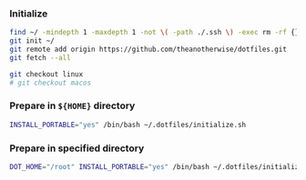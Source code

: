 ### Initialize
```bash
find ~/ -mindepth 1 -maxdepth 1 -not \( -path ./.ssh \) -exec rm -rf {} \;
git init ~/
git remote add origin https://github.com/theanotherwise/dotfiles.git
git fetch --all
```

```bash
git checkout linux
# git checkout macos
```

### Prepare in `${HOME}` directory
```bash
INSTALL_PORTABLE="yes" /bin/bash ~/.dotfiles/initialize.sh
```

### Prepare in specified directory
```bash
DOT_HOME="/root" INSTALL_PORTABLE="yes" /bin/bash ~/.dotfiles/initialize.sh
```
